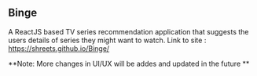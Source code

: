 ## Binge

A ReactJS based TV series recommendation application that suggests the users details of series they might want to watch.
Link to site : https://shreets.github.io/Binge/

**Note: More changes in UI/UX will be addes and updated in the future **
